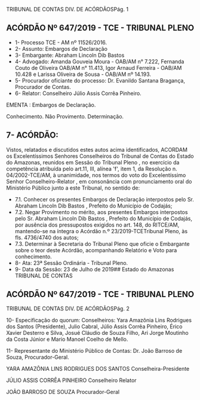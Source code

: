 TRIBUNAL DE CONTAS DIV. DE ACÓRDÃOSPág. 1

## ACÓRDÃO Nº 647/2019 - TCE - TRIBUNAL PLENO

- 1- Processo TCE - AM nº 11526/2016.
- 2- Assunto: Embargos de Declaração
- 3- Embargante: Abraham Lincoln Dib Bastos
- 4- Advogado: Amanda Gouveia Moura - OAB/AM n° 7.222, Fernanda Couto de Oliveira OAB/AM n° 11.413, Igor Arnaud Ferreira - OAB/AM 10.428 e Larissa Oliveira de Sousa - OAB/AM nº 14.193.
- 5- Procurador oficiante do processo: Dr.  Evanildo  Santana  Bragança,  Procurador  de Contas.
- 6- Relator: Conselheiro Júlio Assis Corrêa Pinheiro.

EMENTA : Embargos de Declaração.

Conhecimento. Não Provimento. Determinação.

## 7- ACÓRDÃO:

Vistos, relatados e discutidos estes autos acima identificados, ACORDAM os Excelentíssimos Senhores Conselheiros do Tribunal de Contas do Estado do Amazonas, reunidos em Sessão do Tribunal Pleno , no exercício da competência atribuída pelo art.11, III,  alínea 'f', item 1, da Resolução n. 04/2002-TCE/AM, à unanimidade, nos termos do voto do Excelentíssimo Senhor Conselheiro-Relator , em consonância com pronunciamento oral do Ministério Público junto a este Tribunal, no sentido de:

- 7.1. Conhecer os presentes Embargos de Declaração interpostos pelo Sr. Abraham Lincoln Dib Bastos , Prefeito do Município de Codajás;
- 7.2. Negar  Provimento no  mérito,  aos  presentes  Embargos  interpostos pelo Sr.  Abraham  Lincoln  Dib  Bastos , Prefeito  do  Município  de Codajás,  por  ausência  dos  pressupostos  exigidos  no  art.  148,  do RITCE/AM,  mantendo-se  na  íntegra  o  Acórdão  n.º  23/2019-TCETribunal Pleno, às fls. 4736/4740 dos autos;
- 7.3. Determinar à Secretaria do Tribunal Pleno que oficie o Embargante sobre  o  teor  deste  Acórdão,  acompanhando  Relatório  e  Voto  para conhecimento.
- 8- Ata: 23ª Sessão Ordinária - Tribunal Pleno.
- 9- Data da Sessão: 23 de Julho de 2019## Estado do Amazonas TRIBUNAL DE CONTAS

## ACÓRDÃO Nº 647/2019 - TCE - TRIBUNAL PLENO

TRIBUNAL DE CONTAS DIV. DE ACÓRDÃOSPág. 2

10-  Especificação do quorum: Conselheiros: Yara Amazônia Lins Rodrigues dos Santos (Presidente), Julio Cabral, Júlio Assis Corrêa Pinheiro, Érico Xavier Desterro e Silva, Josué  Cláudio  de  Souza  Filho,  Ari  Jorge  Moutinho  da  Costa  Júnior  e  Mario  Manoel Coelho de Mello.

11-  Representante  do  Ministério  Público  de  Contas: Dr. João  Barroso  de  Souza, Procurador-Geral.

YARA AMAZÔNIA LINS RODRIGUES DOS SANTOS Conselheira-Presidente

JÚLIO ASSIS CORRÊA PINHEIRO Conselheiro Relator

JOÃO BARROSO DE SOUZA Procurador-Geral